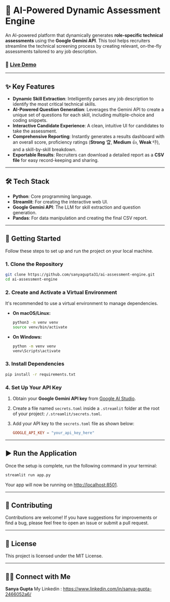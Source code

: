 

# 🤖 AI-Powered Dynamic Assessment Engine

[](https://www.python.org/)
[](https://streamlit.io/)
[](https://ai.google.dev/)

An AI-powered platform that dynamically generates **role-specific technical assessments** using the **Google Gemini API**. This tool helps recruiters streamline the technical screening process by creating relevant, on-the-fly assessments tailored to any job description.

### 🔴 [**Live Demo**](https://sanyagupta31-ai-assessment-engine-app-szggmd.streamlit.app/)

-----



## ✨ Key Features

  * **Dynamic Skill Extraction**: Intelligently parses any job description to identify the most critical technical skills.
  * **AI-Powered Question Generation**: Leverages the Gemini API to create a unique set of questions for each skill, including multiple-choice and coding snippets.
  * **Interactive Candidate Experience**: A clean, intuitive UI for candidates to take the assessment.
  * **Comprehensive Reporting**: Instantly generates a results dashboard with an overall score, proficiency ratings (**Strong** 🏆, **Medium** 👍, **Weak** 👎), and a skill-by-skill breakdown.
  * **Exportable Results**: Recruiters can download a detailed report as a **CSV file** for easy record-keeping and sharing.

-----

## 🛠️ Tech Stack

  * **Python**: Core programming language.
  * **Streamlit**: For creating the interactive web UI.
  * **Google Gemini API**: The LLM for skill extraction and question generation.
  * **Pandas**: For data manipulation and creating the final CSV report.

-----

## 🚀 Getting Started

Follow these steps to set up and run the project on your local machine.

### 1\. Clone the Repository

```bash
git clone https://github.com/sanyagupta31/ai-assessment-engine.git
cd ai-assessment-engine
```

### 2\. Create and Activate a Virtual Environment

It's recommended to use a virtual environment to manage dependencies.

  * **On macOS/Linux:**
    ```bash
    python3 -m venv venv
    source venv/bin/activate
    ```
  * **On Windows:**
    ```bash
    python -m venv venv
    venv\Scripts\activate
    ```

### 3\. Install Dependencies

```bash
pip install -r requirements.txt
```

### 4\. Set Up Your API Key

1.  Obtain your **Google Gemini API key** from [Google AI Studio](https://aistudio.google.com/).

2.  Create a file named `secrets.toml` inside a `.streamlit` folder at the root of your project: `/.streamlit/secrets.toml`.

3.  Add your API key to the `secrets.toml` file as shown below:

    ```toml
    GOOGLE_API_KEY = "your_api_key_here"
    ```

-----

## ▶️ Run the Application

Once the setup is complete, run the following command in your terminal:

```bash
streamlit run app.py
```

Your app will now be running on [http://localhost:8501](https://www.google.com/search?q=http://localhost:8501).

-----

## 🤝 Contributing

Contributions are welcome\! If you have suggestions for improvements or find a bug, please feel free to open an issue or submit a pull request.

-----

## 📝 License

This project is licensed under the MIT License.

-----

## 👩‍💻 Connect with Me

**Sanya Gupta**
My Linkedin : https://www.linkedin.com/in/sanya-gupta-2466052a6/
  